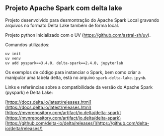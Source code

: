 ## Projeto Apache Spark com delta lake

Projeto desenvolvido para desmontração do Apache Spark Local gravando arquivos no formato Delta Lake também de forma local.

Projeto python inicializado com o UV (https://github.com/astral-sh/uv).

Comandos utilizados:

```bash copy
uv init
uv venv
uv add pyspark==3.4.0, delta-spark==2.4.0, jupyterlab
```

Os exemplos de código para instanciar o Spark, bem como criar a manipular uma tabela delta, está no arquivo `spark-delta-lake.ipynb`.

Links e referências sobre a compatibilidade da versão do Apache Spark (pyspark) e Delta Lake:

[https://docs.delta.io/latest/releases.html](https://docs.delta.io/latest/releases.html) <br>
[https://mvnrepository.com/artifact/io.delta/delta-spark](https://mvnrepository.com/artifact/io.delta/delta-spark) <br>
[https://github.com/delta-io/delta/releases/](https://github.com/delta-io/delta/releases/)

